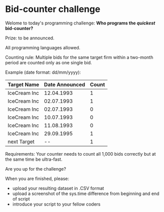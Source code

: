 # Bid-counter challenge

Welome to today's programming challenge: **Who programs the *quickest* bid-counter?**

Prize: to be announced.

All programming languages allowed.

Counting rule:
Multiple bids for the same target firm within a two-month period are counted only as one single bid.

Example (date format: dd/mm/yyyy):

Target Name | Date Announced | Count
------------|----------------|------
IceCream Inc | 12.04.1993 | 1
IceCream Inc | 02.07.1993 | 1
IceCream Inc | 02.07.1993 | 0
IceCream Inc | 10.07.1993 | 0
IceCream Inc | 11.08.1993 | 0
IceCream Inc | 29.09.1995 | 1
next Target  | -- | 1


Requirements:
Your counter needs to count all 1,000 bids correctly but at the same time be ultra-fast. 

Are you up for the challenge?

When you are finished, please:
- upload your resulting dataset in .CSV format
- upload a screenshot of the sys.time difference from beginning and end of script
- introduce your script to your fellow coders
